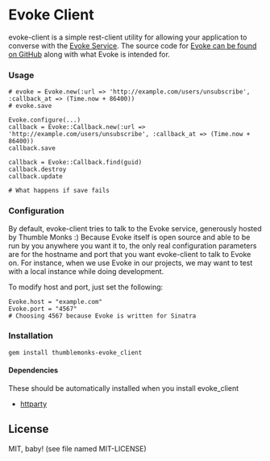 # Evoke Client

evoke-client is a simple rest-client utility for allowing your application to converse with the [Evoke Service](http://evoke.thumblemonks.com). The source code for [Evoke can be found on GitHub](http://github.com/thumblemonks/evoke) along with what Evoke is intended for.

### Usage

    # evoke = Evoke.new(:url => 'http://example.com/users/unsubscribe', :callback_at => (Time.now + 86400))
    # evoke.save

    Evoke.configure(...)
    callback = Evoke::Callback.new(:url => 'http://example.com/users/unsubscribe', :callback_at => (Time.now + 86400))
    callback.save
    
    callback = Evoke::Callback.find(guid)
    callback.destroy
    callback.update
    
    # What happens if save fails

### Configuration

By default, evoke-client tries to talk to the Evoke service, generously hosted by Thumble Monks :) Because Evoke itself is open source and able to be run by you anywhere you want it to, the only real configuration parameters are for the hostname and port that you want evoke-client to talk to Evoke on. For instance, when we use Evoke in our projects, we may want to test with a local instance while doing development.

To modify host and port, just set the following:

    Evoke.host = "example.com"
    Evoke.port = "4567"
    # Choosing 4567 because Evoke is written for Sinatra

### Installation

    gem install thumblemonks-evoke_client

#### Dependencies

These should be automatically installed when you install evoke_client

* [httparty](http://github.com/jnunemaker/httparty/)

## License

MIT, baby! (see file named MIT-LICENSE)
